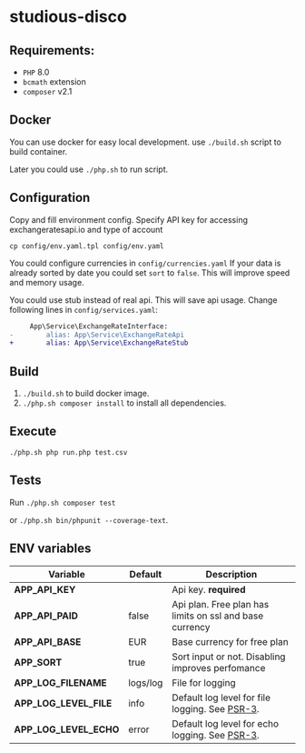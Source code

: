 # studious-disco
## Requirements:
* `PHP` 8.0
* `bcmath` extension
* `composer` v2.1
## Docker 
You can use docker for easy local development.
use `./build.sh` script to build container.

Later you could use `./php.sh` to run script. 
## Configuration
Copy and fill environment config. Specify API key for accessing exchangeratesapi.io and type of account
```
cp config/env.yaml.tpl config/env.yaml
```
You could configure currencies in `config/currencies.yaml`
If your data is already sorted by date you could set `sort` to `false`. This will improve speed and memory usage.

You could use stub instead of real api. This will save api usage. Change following lines in `config/services.yaml`:
```diff
     App\Service\ExchangeRateInterface:
-        alias: App\Service\ExchangeRateApi
+        alias: App\Service\ExchangeRateStub
```
## Build
1. `./build.sh` to build docker image.
2. `./php.sh composer install` to install all dependencies.
## Execute
```
./php.sh php run.php test.csv
```
## Tests
Run `./php.sh composer test`

or `./php.sh bin/phpunit --coverage-text`.

## ENV variables
| Variable               | Default  | Description
|------------------------|----------|-
| **APP_API_KEY**        |          | Api key. **required**
| **APP_API_PAID**       | false    | Api plan. Free plan has limits on ssl and base currency
| **APP_API_BASE**       | EUR      | Base currency for free plan
| **APP_SORT**           | true     | Sort input or not. Disabling improves perfomance
| **APP_LOG_FILENAME**   | logs/log | File for logging
| **APP_LOG_LEVEL_FILE** | info     | Default log level for file logging. See [PSR-3](https://www.php-fig.org/psr/psr-3/).
| **APP_LOG_LEVEL_ECHO** | error    | Default log level for echo logging. See [PSR-3](https://www.php-fig.org/psr/psr-3/).

